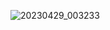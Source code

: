 ![20230429_003233](https://github.com/CCYD/8bbbc/assets/9061500/7e49f858-e254-40bc-b603-00987bd132e8)
